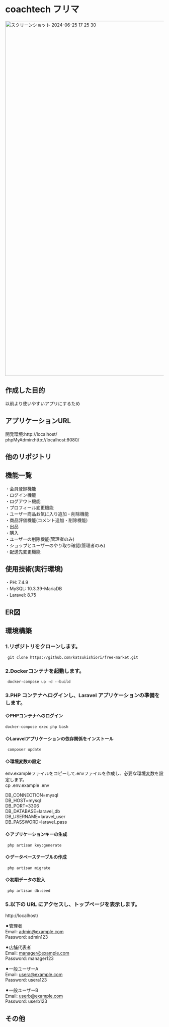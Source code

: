 # coachtech フリマ 
<img width="1126" alt="スクリーンショット 2024-06-25 17 25 30" src="https://github.com/katsukishiori/free-market/assets/145991391/af6fd6d5-4aa7-4050-9ccf-bb239ad80b88">  
 
## 作成した目的  
以前より使いやすいアプリにするため
## アプリケーションURL  
開発環境:http://localhost/  
phpMyAdmin:http://localhost:8080/  
## 他のリポジトリ  
## 機能一覧  
・会員登録機能  
・ログイン機能  
・ログアウト機能  
・プロフィール変更機能  
・ユーザー商品お気に入り追加・削除機能  
・商品評価機能(コメント追加・削除機能)  
・出品  
・購入  
・ユーザーの削除機能(管理者のみ)  
・ショップとユーザーのやり取り確認(管理者のみ)  
・配送先変更機能  

## 使用技術(実行環境)  
・PH: 7.4.9  
・MySQL: 10.3.39-MariaDB  
・Laravel: 8.75  

## ER図  
## 環境構築  
### 1.リポジトリをクローンします。    
     git clone https://github.com/katsukishiori/free-market.git        
  
### 2.Dockerコンテナを起動します。  
     docker-compose up -d --build      
  
### 3.PHP コンテナへログインし、Laravel アプリケーションの準備をします。  
  #### ◇PHPコンテナへのログイン
    docker-compose exec php bash    
  
  #### ◇Laravelアプリケーションの依存関係をインストール  
     composer update    

  #### ◇環境変数の設定
  env.exampleファイルをコピーして.envファイルを作成し、必要な環境変数を設定します。    
    cp .env.example .env   
    
  DB_CONNECTION=mysql  
  DB_HOST=mysql  
  DB_PORT=3306  
  DB_DATABASE=laravel_db  
  DB_USERNAME=laravel_user  
  DB_PASSWORD=laravel_pass  
    
  #### ◇アプリケーションキーの生成  
     php artisan key:generate        

  #### ◇データベーステーブルの作成   
     php artisan migrate      

  #### ◇初期データの投入  
     php artisan db:seed     

### 5.以下の URL にアクセスし、トップページを表示します。  
http://localhost/  
  
  ⚫︎管理者  
    Email: admin@example.com  
    Password: admin123  
    
  ⚫︎店舗代表者    
    Email: manager@example.com  
    Password: manager123  
      
  ⚫︎一般ユーザーA  
    Email: usera@example.com  
    Password: usera123  
      
  ⚫︎一般ユーザーB    
    Email: userb@example.com    
    Password: userb123 
    
  

  

## その他


